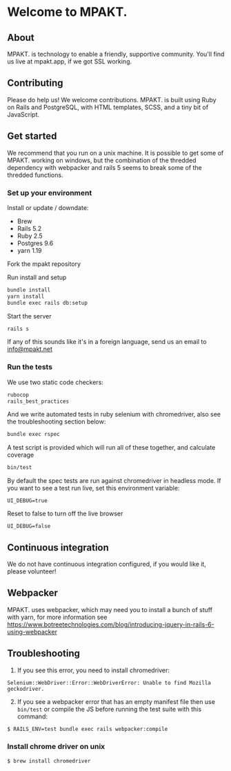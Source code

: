 # Welcome to MPAKT.

## About

MPAKT. is technology to enable a friendly, supportive community. You'll find us live at mpakt.app, 
if we got SSL working.

## Contributing

Please do help us! We welcome contributions. MPAKT. is built using Ruby on Rails and PostgreSQL, 
with HTML templates, SCSS, and a tiny bit of JavaScript.

## Get started

We recommend that you run on a unix machine. It is possible to get some of MPAKT. working on windows,
but the combination of the thredded dependency with webpacker and rails 5 seems to break some of the
thredded functions.

### Set up your environment 

Install or update / downdate:
* Brew
* Rails 5.2
* Ruby 2.5
* Postgres 9.6
* yarn 1.19

Fork the mpakt repository

Run install and setup
```sh
bundle install
yarn install
bundle exec rails db:setup
```

Start the server
```sh
rails s
```

If any of this sounds like it's in a foreign language, send us an email to info@mpakt.net

### Run the tests

We use two static code checkers:
```sh
rubocop
rails_best_practices
```

And we write automated tests in ruby selenium with chromedriver, also see the troubleshooting section below:
```sh
bundle exec rspec
```

A test script is provided which will run all of these together, and calculate coverage
```sh
bin/test
```

By default the spec tests are run against chromedriver in headless mode.
If you want to see a test run live, set this environment variable:

`UI_DEBUG=true`

Reset to false to turn off the live browser

`UI_DEBUG=false`

## Continuous integration

We do not have continuous integration configured, if you would like it, please volunteer!

## Webpacker

MPAKT. uses webpacker, which may need you to install a bunch of stuff with yarn, 
for more information see
https://www.botreetechnologies.com/blog/introducing-jquery-in-rails-6-using-webpacker

## Troubleshooting

1) If you see this error, you need to install chromedriver:

`Selenium::WebDriver::Error::WebDriverError: Unable to find Mozilla geckodriver.`

2) If you see a webpacker error that has an empty manifest file then use `bin/test` or compile the JS before running the test suite with this command:

```sh
$ RAILS_ENV=test bundle exec rails webpacker:compile
```

### Install chrome driver on unix

```
$ brew install chromedriver
```

